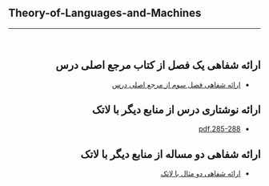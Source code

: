 ## Theory-of-Languages-and-Machines
---
<div dir="rtl">
<br>

## ارائه شفاهی یک فصل از کتاب مرجع اصلی درس
- [ارائه شفاهی فصل سوم از مرجع اصلی درس](https://https://github.com/Mehrshad2/PNU_3991_AR/tree/main/Theory-of-Languages-and-Machines/%D8%A7%D8%B1%D8%A7%D8%A6%D9%87%20%D8%B4%D9%81%D8%A7%D9%87%DB%8C%20%DB%8C%DA%A9%20%D9%81%D8%B5%D9%84%20%D8%A7%D8%B2%20%DA%A9%D8%AA%D8%A7%D8%A8%20%D9%85%D8%B1%D8%AC%D8%B9%20%D8%A7%D8%B5%D9%84%DB%8C%20%D8%AF%D8%B1%D8%B3/)

## ارائه نوشتاری درس از منابع دیگر با لاتک
- [285-288.pdf](https://https://github.com/Mehrshad2/PNU_3991_AR/tree/main/Theory-of-Languages-and-Machines/%D8%A7%D8%B1%D8%A7%D8%A6%D9%87%20%D9%86%D9%88%D8%B4%D8%AA%D8%A7%D8%B1%DB%8C%20%D8%AF%D8%B1%D8%B3%20%D8%A7%D8%B2%20%D9%85%D9%86%D8%A7%D8%A8%D8%B9%20%D8%AF%DB%8C%DA%AF%D8%B1%20%D8%A8%D8%A7%20%D9%84%D8%A7%D8%AA%DA%A9/)

## ارائه شفاهی دو مساله از منابع دیگر با لاتک
- [ارائه شفاهی دو مثال با لاتک](https://https://github.com/Mehrshad2/PNU_3991_AR/tree/main/Theory-of-Languages-and-Machines/%D8%A7%D8%B1%D8%A7%D8%A6%D9%87%20%D8%B4%D9%81%D8%A7%D9%87%DB%8C%20%D8%AF%D9%88%20%D9%85%D8%B3%D8%A7%D9%84%D9%87%20%D8%A7%D8%B2%20%D9%85%D9%86%D8%A7%D8%A8%D8%B9%20%D8%AF%DB%8C%DA%AF%D8%B1%20%D8%A8%D8%A7%20%D9%84%D8%A7%D8%AA%DA%A9/)




